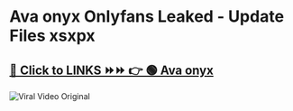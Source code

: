 
 # Ava onyx Onlyfans Leaked - Update Files xsxpx

## <h2><a href="https://clipsfans.com/Ava_onyx&ref=git">🔗 Click to LINKS ⏩⏩ 👉 🟢 Ava onyx </a></h2>

<a href="https://clipsfans.com/Ava_onyx&ref=git" rel="nofollow" data-target="animated-image.originalLink"><img src="https://i.ibb.co.com/xMMVF88/686577567.gif" alt="Viral Video Original" style="max-width: 100%; display: inline-block;" data-target="animated-image.originalImage"></a>

